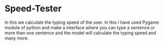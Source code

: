 # Speed-Tester
In this we calculate the typing speed of the user.
In this I have used Pygame module of python and make a interface where you can type a sentence or more than one sentence and the model will calculate the typing speed and many more. 
